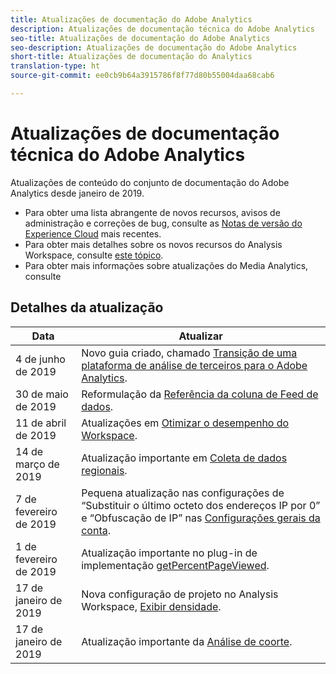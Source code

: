 ```yaml
---
title: Atualizações de documentação do Adobe Analytics
description: Atualizações de documentação técnica do Adobe Analytics
seo-title: Atualizações de documentação do Adobe Analytics
seo-description: Atualizações de documentação do Adobe Analytics
short-title: Atualizações de documentação do Analytics
translation-type: ht
source-git-commit: ee0cb9b64a3915786f8f77d80b55004daa68cab6

---
```



# Atualizações de documentação técnica do Adobe Analytics

Atualizações de conteúdo do conjunto de documentação do Adobe Analytics desde janeiro de 2019.

* Para obter uma lista abrangente de novos recursos, avisos de administração e correções de bug, consulte as [Notas de versão do Experience Cloud](https://marketing.adobe.com/resources/help/pt_BR/whatsnew/) mais recentes.
* Para obter mais detalhes sobre os novos recursos do Analysis Workspace, consulte [este tópico](/help/analyze/analysis-workspace/new-features-in-analysis-workspace.md).
* Para obter mais informações sobre atualizações do Media Analytics, consulte

## Detalhes da atualização

| Data | Atualizar |
|----------|----------------------------------|
| 4 de junho de 2019 | Novo guia criado, chamado [Transição de uma plataforma de análise de terceiros para o Adobe Analytics](../technotes/ga-to-aa/home.md). |
| 30 de maio de 2019 | Reformulação da [Referência da coluna de Feed de dados](../export/analytics-data-feed/c-df-contents/datafeeds-reference.md). |
| 11 de abril de 2019 | Atualizações em [Otimizar o desempenho do Workspace](../analyze/analysis-workspace/optimizing-performance.md). |
| 14 de março de 2019 | Atualização importante em [Coleta de dados regionais](../technotes/rdc/regional-data-collection.md). |
| 7 de fevereiro de 2019 | Pequena atualização nas configurações de “Substituir o último octeto dos endereços IP por 0” e “Obfuscação de IP” nas [Configurações gerais da conta](../admin/admin/general-acct-settings-admin.md). |
| 1 de fevereiro de 2019 | Atualização importante no plug-in de implementação [getPercentPageViewed](../implement/js-implementation/plugins/getpercentpageviewed.md). |
| 17 de janeiro de 2019 | Nova configuração de projeto no Analysis Workspace, [Exibir densidade](../analyze/analysis-workspace/build-workspace-project/view-density.md). |
| 17 de janeiro de 2019 | Atualização importante da [Análise de coorte](../analyze/analysis-workspace/visualizations/cohort-table/cohort-analysis.md). |
